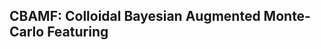 CBAMF: Colloidal Bayesian Augmented Monte-Carlo Featuring
---------------------------------------------------------


